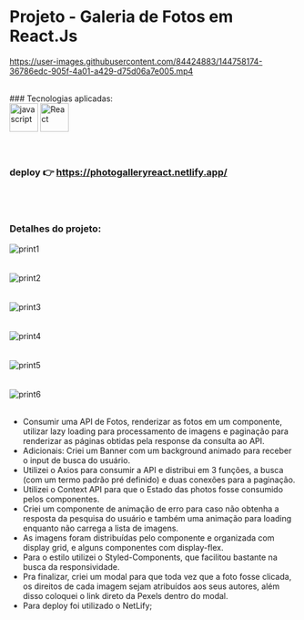 # Projeto - Galeria de Fotos em React.Js


https://user-images.githubusercontent.com/84424883/144758174-36786edc-905f-4a01-a429-d75d06a7e005.mp4


<br>
### Tecnologias aplicadas:
<br>
<div style="display=inline-block">
<img src="https://cdn.iconscout.com/icon/free/png-256/javascript-2752148-2284965.png" alt="javascript"width="50px" height="50px" style="margin-10px;">
  <img src="https://cdn.jsdelivr.net/gh/devicons/devicon/icons/react/react-original-wordmark.svg" alt="React" width="50px" height="50px" >
 </div>
 <br><br>
 

### deploy 👉 https://photogalleryreact.netlify.app/
<br><br>
### Detalhes do projeto:
![print1](https://user-images.githubusercontent.com/84424883/144758806-be20ace5-a1b8-430f-90f8-ff5b1c0516c6.png)
<br><br><br>
![print2](https://user-images.githubusercontent.com/84424883/144758818-0c56e1fb-438d-40fe-a596-46345a7778ee.png)
<br><br><br>
![print3](https://user-images.githubusercontent.com/84424883/144758825-bf3446bf-a84c-447b-9e03-3ebe42200ade.png)
<br><br><br>
![print4](https://user-images.githubusercontent.com/84424883/144758839-47b7185c-639a-42a5-bf3f-058a40ffc1e7.png)
<br><br><br>
![print5](https://user-images.githubusercontent.com/84424883/144758841-b296a387-b6a2-4b8e-8564-df657f26b5e4.png)
<br><br><br>
![print6](https://user-images.githubusercontent.com/84424883/144758850-d25e14bd-4e01-4697-9e41-657ac7e8affd.png)
<br><br>


- Consumir uma API de Fotos, renderizar as fotos em um componente, utilizar lazy loading para processamento de imagens e paginação para renderizar as páginas obtidas pela response da consulta ao API.
- Adicionais: Criei um Banner com um background animado para receber o input de busca do usuário.
- Utilizei o Axios para consumir a API e distribui em 3 funções, a busca (com um termo padrão pré definido) e duas conexões para a paginação.
- Utilizei o Context API para que o Estado das photos fosse consumido pelos componentes.
- Criei um componente de animação de erro para caso não obtenha a resposta da pesquisa do usuário e também uma animação para loading enquanto não carrega a lista de imagens.
- As imagens foram distribuídas pelo componente e organizada com display grid, e alguns componentes com display-flex.
- Para o estilo utilizei o Styled-Components, que facilitou bastante na busca da responsividade.
- Pra finalizar, criei um modal para que toda vez que a foto fosse clicada, os direitos de cada imagem sejam atribuídos aos seus autores, além disso coloquei o link direto da Pexels dentro do modal.
- Para deploy foi utilizado o NetLify;

